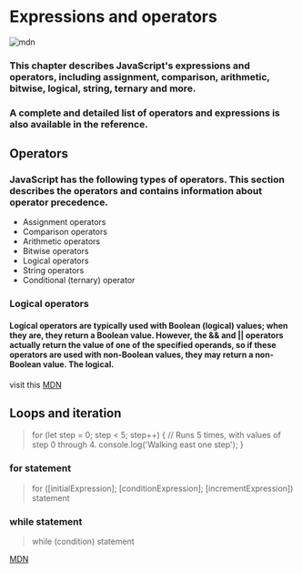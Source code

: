# Expressions and operators
![mdn](https://cdn.mos.cms.futurecdn.net/aTdmzmFTab5SFem7xxSjjZ.jpg)

### This chapter describes JavaScript's expressions and operators, including assignment, comparison, arithmetic, bitwise, logical, string, ternary and more.

### A complete and detailed list of operators and expressions is also available in the reference.

## Operators
### JavaScript has the following types of operators. This section describes the operators and contains information about operator precedence.

- Assignment operators  
- Comparison operators  
- Arithmetic operators  
- Bitwise operators  
- Logical operators  
- String operators    
- Conditional (ternary) operator  
### Logical operators
#### Logical operators are typically used with Boolean (logical) values; when they are, they return a Boolean value. However, the && and || operators actually return the value of one of the specified operands, so if these operators are used with non-Boolean values, they may return a non-Boolean value. The logical.
visit this 
[MDN](https://developer.mozilla.org/en-US/docs/Web/JavaScript/Guide/Expressions_and_Operators) 

## Loops and iteration
> for (let step = 0; step < 5; step++) {
  // Runs 5 times, with values of step 0 through 4.
  console.log('Walking east one step');
}  

### for statement 
> for ([initialExpression]; [conditionExpression]; [incrementExpression])
  statement  

###  while statement
 >while (condition)
  statement  

  [MDN](https://developer.mozilla.org/en-US/docs/Web/JavaScript/Guide/Loops_and_iteration)